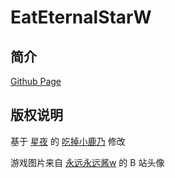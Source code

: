 
# EatEternalStarW

## 简介

[Github Page](https://cwlrin.github.io/EatEternalStarW/)

## 版权说明

基于 [星夜](https://github.com/arcxingye) 的 [吃掉小鹿乃](https://github.com/arcxingye/EatKano) 修改

游戏图片来自 [永远永远酱w](https://space.bilibili.com/135980509) 的 B 站头像